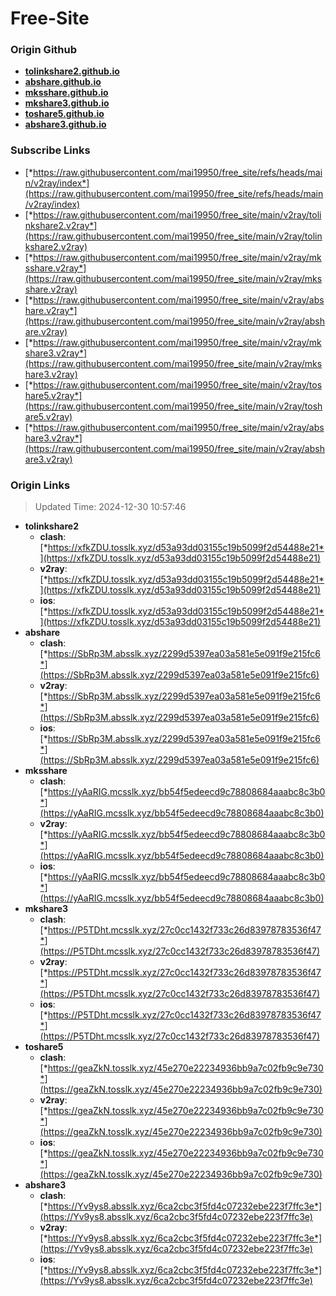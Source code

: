 # Free-Site

### Origin Github

- [**tolinkshare2.github.io**](https://github.com/tolinkshare2/tolinkshare2.github.io)
- [**abshare.github.io**](https://github.com/abshare/abshare.github.io)
- [**mksshare.github.io**](https://github.com/mksshare/mksshare.github.io)
- [**mkshare3.github.io**](https://github.com/mkshare3/mkshare3.github.io)
- [**toshare5.github.io**](https://github.com/toshare5/toshare5.github.io)
- [**abshare3.github.io**](https://github.com/abshare3/abshare3.github.io)

### Subscribe Links

- [*https://raw.githubusercontent.com/mai19950/free_site/refs/heads/main/v2ray/index*](https://raw.githubusercontent.com/mai19950/free_site/refs/heads/main/v2ray/index)
- [*https://raw.githubusercontent.com/mai19950/free_site/main/v2ray/tolinkshare2.v2ray*](https://raw.githubusercontent.com/mai19950/free_site/main/v2ray/tolinkshare2.v2ray)
- [*https://raw.githubusercontent.com/mai19950/free_site/main/v2ray/mksshare.v2ray*](https://raw.githubusercontent.com/mai19950/free_site/main/v2ray/mksshare.v2ray)
- [*https://raw.githubusercontent.com/mai19950/free_site/main/v2ray/abshare.v2ray*](https://raw.githubusercontent.com/mai19950/free_site/main/v2ray/abshare.v2ray)
- [*https://raw.githubusercontent.com/mai19950/free_site/main/v2ray/mkshare3.v2ray*](https://raw.githubusercontent.com/mai19950/free_site/main/v2ray/mkshare3.v2ray)
- [*https://raw.githubusercontent.com/mai19950/free_site/main/v2ray/toshare5.v2ray*](https://raw.githubusercontent.com/mai19950/free_site/main/v2ray/toshare5.v2ray)
- [*https://raw.githubusercontent.com/mai19950/free_site/main/v2ray/abshare3.v2ray*](https://raw.githubusercontent.com/mai19950/free_site/main/v2ray/abshare3.v2ray)

### Origin Links

> Updated Time: 2024-12-30 10:57:46

- **tolinkshare2**
  - **clash**: [*https://xfkZDU.tosslk.xyz/d53a93dd03155c19b5099f2d54488e21*](https://xfkZDU.tosslk.xyz/d53a93dd03155c19b5099f2d54488e21)
  - **v2ray**: [*https://xfkZDU.tosslk.xyz/d53a93dd03155c19b5099f2d54488e21*](https://xfkZDU.tosslk.xyz/d53a93dd03155c19b5099f2d54488e21)
  - **ios**: [*https://xfkZDU.tosslk.xyz/d53a93dd03155c19b5099f2d54488e21*](https://xfkZDU.tosslk.xyz/d53a93dd03155c19b5099f2d54488e21)
- **abshare**
  - **clash**: [*https://SbRp3M.absslk.xyz/2299d5397ea03a581e5e091f9e215fc6*](https://SbRp3M.absslk.xyz/2299d5397ea03a581e5e091f9e215fc6)
  - **v2ray**: [*https://SbRp3M.absslk.xyz/2299d5397ea03a581e5e091f9e215fc6*](https://SbRp3M.absslk.xyz/2299d5397ea03a581e5e091f9e215fc6)
  - **ios**: [*https://SbRp3M.absslk.xyz/2299d5397ea03a581e5e091f9e215fc6*](https://SbRp3M.absslk.xyz/2299d5397ea03a581e5e091f9e215fc6)
- **mksshare**
  - **clash**: [*https://yAaRIG.mcsslk.xyz/bb54f5edeecd9c78808684aaabc8c3b0*](https://yAaRIG.mcsslk.xyz/bb54f5edeecd9c78808684aaabc8c3b0)
  - **v2ray**: [*https://yAaRIG.mcsslk.xyz/bb54f5edeecd9c78808684aaabc8c3b0*](https://yAaRIG.mcsslk.xyz/bb54f5edeecd9c78808684aaabc8c3b0)
  - **ios**: [*https://yAaRIG.mcsslk.xyz/bb54f5edeecd9c78808684aaabc8c3b0*](https://yAaRIG.mcsslk.xyz/bb54f5edeecd9c78808684aaabc8c3b0)
- **mkshare3**
  - **clash**: [*https://P5TDht.mcsslk.xyz/27c0cc1432f733c26d83978783536f47*](https://P5TDht.mcsslk.xyz/27c0cc1432f733c26d83978783536f47)
  - **v2ray**: [*https://P5TDht.mcsslk.xyz/27c0cc1432f733c26d83978783536f47*](https://P5TDht.mcsslk.xyz/27c0cc1432f733c26d83978783536f47)
  - **ios**: [*https://P5TDht.mcsslk.xyz/27c0cc1432f733c26d83978783536f47*](https://P5TDht.mcsslk.xyz/27c0cc1432f733c26d83978783536f47)
- **toshare5**
  - **clash**: [*https://geaZkN.tosslk.xyz/45e270e22234936bb9a7c02fb9c9e730*](https://geaZkN.tosslk.xyz/45e270e22234936bb9a7c02fb9c9e730)
  - **v2ray**: [*https://geaZkN.tosslk.xyz/45e270e22234936bb9a7c02fb9c9e730*](https://geaZkN.tosslk.xyz/45e270e22234936bb9a7c02fb9c9e730)
  - **ios**: [*https://geaZkN.tosslk.xyz/45e270e22234936bb9a7c02fb9c9e730*](https://geaZkN.tosslk.xyz/45e270e22234936bb9a7c02fb9c9e730)
- **abshare3**
  - **clash**: [*https://Yv9ys8.absslk.xyz/6ca2cbc3f5fd4c07232ebe223f7ffc3e*](https://Yv9ys8.absslk.xyz/6ca2cbc3f5fd4c07232ebe223f7ffc3e)
  - **v2ray**: [*https://Yv9ys8.absslk.xyz/6ca2cbc3f5fd4c07232ebe223f7ffc3e*](https://Yv9ys8.absslk.xyz/6ca2cbc3f5fd4c07232ebe223f7ffc3e)
  - **ios**: [*https://Yv9ys8.absslk.xyz/6ca2cbc3f5fd4c07232ebe223f7ffc3e*](https://Yv9ys8.absslk.xyz/6ca2cbc3f5fd4c07232ebe223f7ffc3e)
